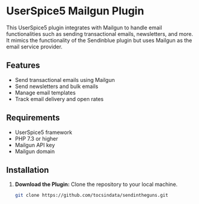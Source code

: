 # UserSpice5 Mailgun Plugin

This UserSpice5 plugin integrates with Mailgun to handle email functionalities such as sending transactional emails, newsletters, and more. It mimics the functionality of the Sendinblue plugin but uses Mailgun as the email service provider.

## Features

- Send transactional emails using Mailgun
- Send newsletters and bulk emails
- Manage email templates
- Track email delivery and open rates

## Requirements

- UserSpice5 framework
- PHP 7.3 or higher
- Mailgun API key
- Mailgun domain

## Installation

1. **Download the Plugin:**
   Clone the repository to your local machine.
   ```bash
   git clone https://github.com/tocsindata/sendintheguns.git
